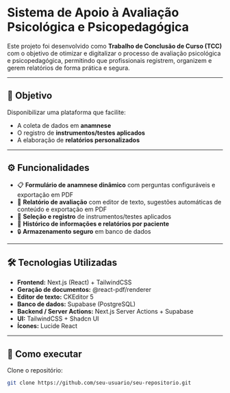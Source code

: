 # Sistema de Apoio à Avaliação Psicológica e Psicopedagógica

Este projeto foi desenvolvido como **Trabalho de Conclusão de Curso (TCC)** com o objetivo de otimizar e digitalizar o processo de avaliação psicológica e psicopedagógica, permitindo que profissionais registrem, organizem e gerem relatórios de forma prática e segura.

---

## 🎯 Objetivo
Disponibilizar uma plataforma que facilite:
- A coleta de dados em **anamnese**  
- O registro de **instrumentos/testes aplicados**  
- A elaboração de **relatórios personalizados**  

---

## ⚙️ Funcionalidades
- 📋 **Formulário de anamnese dinâmico** com perguntas configuráveis e exportação em PDF  
- 📝 **Relatório de avaliação** com editor de texto, sugestões automáticas de conteúdo e exportação em PDF  
- 🧩 **Seleção e registro** de instrumentos/testes aplicados  
- 📂 **Histórico de informações e relatórios por paciente**  
- 🔒 **Armazenamento seguro** em banco de dados  

---

## 🛠️ Tecnologias Utilizadas
- **Frontend:** Next.js (React) + TailwindCSS  
- **Geração de documentos:** @react-pdf/renderer  
- **Editor de texto:** CKEditor 5  
- **Banco de dados:** Supabase (PostgreSQL)  
- **Backend / Server Actions:** Next.js Server Actions + Supabase  
- **UI:** TailwindCSS + Shadcn UI  
- **Ícones:** Lucide React  

---

## 🚀 Como executar

Clone o repositório:
```bash
git clone https://github.com/seu-usuario/seu-repositorio.git

